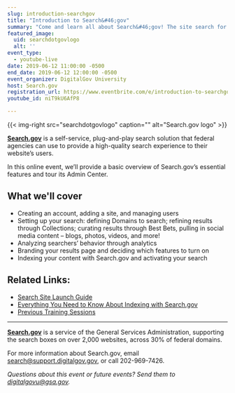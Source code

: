 ```yaml
---
slug: introduction-searchgov
title: "Introduction to Search&#46;gov"
summary: "Come and learn all about Search&#46;gov! The site search for federal government websites"
featured_image: 
  uid: searchdotgovlogo
  alt: ''
event_type: 
  - youtube-live
date: 2019-06-12 11:00:00 -0500
end_date: 2019-06-12 12:00:00 -0500
event_organizer: DigitalGov University
host: Search.gov
registration_url: https://www.eventbrite.com/e/introduction-to-searchgov-registration-61646616690
youtube_id: niT9kU6AfP8

---
```



{{< img-right src="searchdotgovlogo" caption="" alt="Search.gov logo" >}}

[**Search.gov**](https://search.gov/) is a self-service, plug-and-play search solution that federal agencies can use to provide a high-quality search experience to their website’s users. 

In this online event, we’ll provide a basic overview of Search.gov’s essential features and tour its Admin Center.

## What we'll cover

- Creating an account, adding a site, and managing users 
- Setting up your search: defining Domains to search; refining results through Collections; curating results through Best Bets, pulling in social media content – blogs, photos, videos, and more! 
- Analyzing searchers’ behavior through analytics 
- Branding your results page and deciding which features to turn on 
- Indexing your content with Search.gov and activating your search 
  

## Related Links:

- [Search Site Launch Guide](https://search.gov/manual/site-launch-guide.html)
- [Everything You Need to Know About Indexing with Search.gov](https://search.gov/manual/indexing-with-searchgov.html)
- [Previous Training Sessions](https://search.gov/manual/training.html)

  
---

[**Search.gov**](https://search.gov/) is a service of the General Services Administration, supporting the search boxes on over 2,000 websites, across 30% of federal domains.

For more information about Search.gov, email [search@support.digitalgov.gov](mailto:search@support.digitalgov.gov), or call 202-969-7426. 

_Questions about this event or future events? Send them to [digitalgovu@gsa.gov](mailto:digitalgovu@gsa.gov)._
